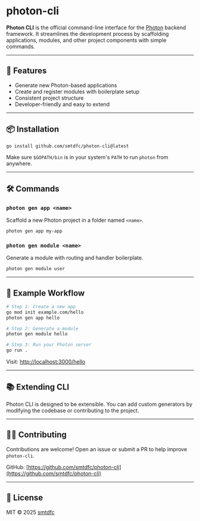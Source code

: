 # photon-cli

**Photon CLI** is the official command-line interface for the [Photon](https://github.com/smtdfc/photon) backend framework. It streamlines the development process by scaffolding applications, modules, and other project components with simple commands.

---

## 🚀 Features

* Generate new Photon-based applications
* Create and register modules with boilerplate setup
* Consistent project structure
* Developer-friendly and easy to extend

---

## 📦 Installation

```bash
go install github.com/smtdfc/photon-cli@latest
```

Make sure `$GOPATH/bin` is in your system's `PATH` to run `photon` from anywhere.

---

## 🛠️ Commands

### `photon gen app <name>`

Scaffold a new Photon project in a folder named `<name>`.

```bash
photon gen app my-app
```

### `photon gen module <name>`

Generate a module with routing and handler boilerplate.

```bash
photon gen module user
```

---

## 📄 Example Workflow

```bash
# Step 1: Create a new app
go mod init example.com/hello
photon gen app hello

# Step 2: Generate a module
photon gen module hello

# Step 3: Run your Photon server
go run .
```

Visit: [http://localhost:3000/hello](http://localhost:3000/hello)

---

## 📚 Extending CLI

Photon CLI is designed to be extensible. You can add custom generators by modifying the codebase or contributing to the project.

---

## 🧑‍💻 Contributing

Contributions are welcome! Open an issue or submit a PR to help improve `photon-cli`.

GitHub: [https://github.com/smtdfc/photon-cli](https://github.com/smtdfc/photon-cli)

---

## 📜 License

MIT © 2025 [smtdfc](https://github.com/smtdfc)
